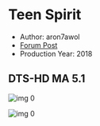 # Teen Spirit

* Author: aron7awol
* [Forum Post](https://www.avsforum.com/threads/bass-eq-for-filtered-movies.2995212/post-58322860)
* Production Year: 2018

## DTS-HD MA 5.1

![img 0](https://i.imgur.com/2uPqr66.jpg)

![img 0](https://i.imgur.com/rTOCG5W.jpg)


